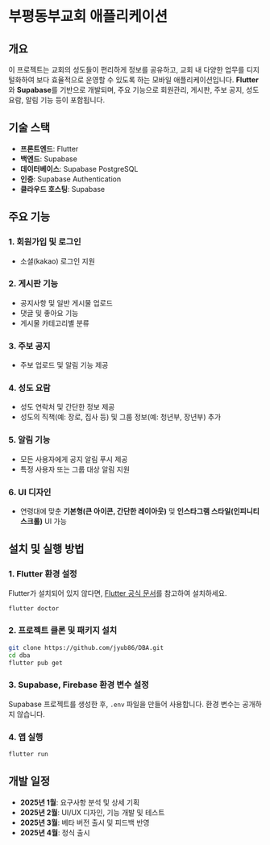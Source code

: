 # 부평동부교회 애플리케이션

## 개요
이 프로젝트는 교회의 성도들이 편리하게 정보를 공유하고, 교회 내 다양한 업무를 디지털화하여 보다 효율적으로 운영할 수 있도록 하는 모바일 애플리케이션입니다. **Flutter**와 **Supabase**를 기반으로 개발되며, 주요 기능으로 회원관리, 게시판, 주보 공지, 성도 요람, 알림 기능 등이 포함됩니다.

## 기술 스택
- **프론트엔드**: Flutter
- **백엔드**: Supabase
- **데이터베이스**: Supabase PostgreSQL
- **인증**: Supabase Authentication
- **클라우드 호스팅**: Supabase

## 주요 기능
### 1. 회원가입 및 로그인
- 소셜(kakao) 로그인 지원

### 2. 게시판 기능
- 공지사항 및 일반 게시물 업로드
- 댓글 및 좋아요 기능
- 게시물 카테고리별 분류

### 3. 주보 공지
- 주보 업로드 및 알림 기능 제공

### 4. 성도 요람
- 성도 연락처 및 간단한 정보 제공
- 성도의 직책(예: 장로, 집사 등) 및 그룹 정보(예: 청년부, 장년부) 추가

### 5. 알림 기능
- 모든 사용자에게 공지 알림 푸시 제공
- 특정 사용자 또는 그룹 대상 알림 지원

### 6. UI 디자인
- 연령대에 맞춘 **기본형(큰 아이콘, 간단한 레이아웃)** 및 **인스타그램 스타일(인피니티 스크롤)** UI 가능

## 설치 및 실행 방법
### 1. Flutter 환경 설정
Flutter가 설치되어 있지 않다면, [Flutter 공식 문서](https://flutter.dev/docs/get-started/install)를 참고하여 설치하세요.
```bash
flutter doctor
```

### 2. 프로젝트 클론 및 패키지 설치
```bash
git clone https://github.com/jyub86/DBA.git
cd dba
flutter pub get
```

### 3. Supabase, Firebase 환경 변수 설정
Supabase 프로젝트를 생성한 후, `.env` 파일을 만들어 사용합니다.
환경 변수는 공개하지 않습니다.

### 4. 앱 실행
```bash
flutter run
```

## 개발 일정
- **2025년 1월**: 요구사항 분석 및 상세 기획
- **2025년 2월**: UI/UX 디자인, 기능 개발 및 테스트
- **2025년 3월**: 베타 버전 출시 및 피드백 반영
- **2025년 4월**: 정식 출시
